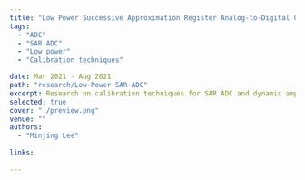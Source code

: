 ```yaml
---
title: "Low Power Successive Approximation Register Analog-to-Digital Converter"
tags: 
  - "ADC"
  - "SAR ADC"
  - "Low power"
  - "Calibration techniques"

date: Mar 2021 - Aug 2021
path: "research/Low-Power-SAR-ADC"
excerpt: Research on calibration techniques for SAR ADC and dynamic amplifier design for pipielined SAR ADC.
selected: true
cover: "./preview.png"
venue: ""
authors:
  - "Minjing Lee"
  
links:
  
---
```




<!-- ## Title 1 -->

<!-- ### Preview

[Preview](./preview.png) -->

<!-- ### Website

[Github](https://github.com/joint-online-judge)

## Title 2

## Title 3

## Title 4 -->
